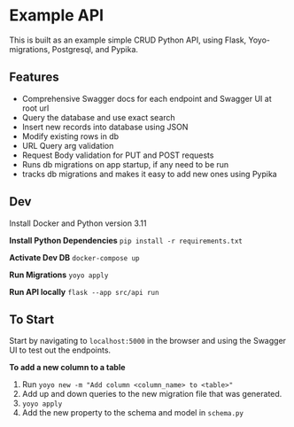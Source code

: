 # Example API

This is built as an example simple CRUD Python API, using Flask, Yoyo-migrations, Postgresql, and Pypika.

## Features
- Comprehensive Swagger docs for each endpoint and Swagger UI at root url
- Query the database and use exact search
- Insert new records into database using JSON
- Modify existing rows in db
- URL Query arg validation
- Request Body validation for PUT and POST requests
- Runs db migrations on app startup, if any need to be run
- tracks db migrations and makes it easy to add new ones using Pypika

## Dev

Install Docker and Python version 3.11

**Install Python Dependencies**
`pip install -r requirements.txt`

**Activate Dev DB**
`docker-compose up`

**Run Migrations**
`yoyo apply`

**Run API locally**
`flask --app src/api run`


## To Start

Start by navigating to `localhost:5000` in the browser and using the Swagger UI to test out the endpoints.

**To add a new column to a table**

1. Run `yoyo new -m "Add column <column_name> to <table>"`
1. Add up and down queries to the new migration file that was generated.
1. `yoyo apply`
1. Add the new property to the schema and model in `schema.py`